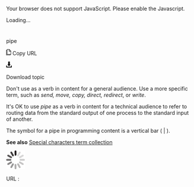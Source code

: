 Your browser does not support JavaScript. Please enable the Javascript.

Loading...

# 

pipe

![Copy URL](pipe_files/Copy.png)
Copy URL

![Download](pipe_files/Download.png)

Download topic

Don't use as a verb in content for a general audience. Use a more specific term, such as *send, move, copy, direct, redirect*, or *write*. 

It's OK to use *pipe* as
a verb in content for a technical audience to refer to routing data
from the standard output of one process to the standard input
of another.

The symbol for a pipe in programming content is a vertical bar ( | ).

**See also** [Special characters term collection](https://worldready.cloudapp.net/Styleguide/Read?id=2700&topicid=28875)

![In progress](pipe_files/activity-large.gif)

URL :
